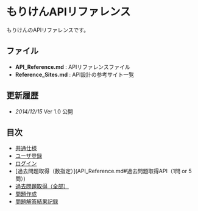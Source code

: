 # もりけんAPIリファレンス
もりけんのAPIリファレンスです。

## ファイル
- **API_Reference.md** : APIリファレンスファイル
- **Reference_Sites.md** : API設計の参考サイト一覧

## 更新履歴
- *2014/12/15* Ver 1.0 公開

## 目次
- [共通仕様](API_Reference.md#Common-Specification)
- [ユーザ登録](API_Reference.md#ユーザ登録API)
- [ログイン](API_Reference.md#ログイン)
- [過去問題取得（数指定）](API_Reference.md#過去問題取得API（1問 or 5問）)
- [過去問題取得（全部）](API_Reference.md#過去問題取得API（全部）)
- [問題作成](API_Reference.md#問題作成API)
- [問題解答結果記録](API_Reference.md#問題回答結果記録API)
